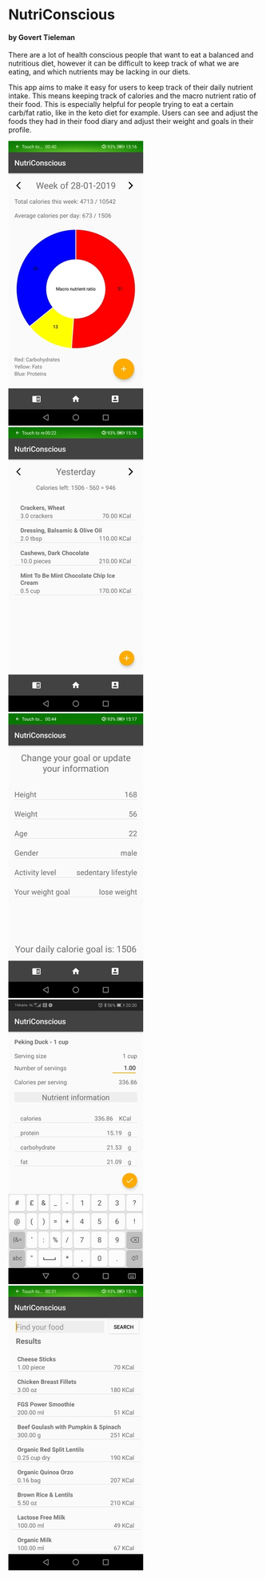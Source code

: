# NutriConscious
#### by Govert Tieleman

There are a lot of health conscious people that want to eat a balanced and nutritious diet, however it can be difficult to keep track of what we are eating, and which nutrients may be lacking in our diets. 

This app aims to make it easy for users to keep track of their daily nutrient intake. This means keeping track of calories and the macro nutrient ratio of their food. This is especially helpful for people trying to eat a certain carb/fat ratio, like in the keto diet for example. Users can see and adjust the foods they had in their food diary and adjust their weight and goals in their profile.

![Alt text](/Home.jpg?raw=true "Portrait")
![Alt text](/Diary.jpg?raw=true "Portrait")
![Alt text](/Profile.jpg?raw=true "Portrait")
![Alt text](/Detail.jpg?raw=true "Portrait")
![Alt text](/Search.jpg?raw=true "Portrait")
